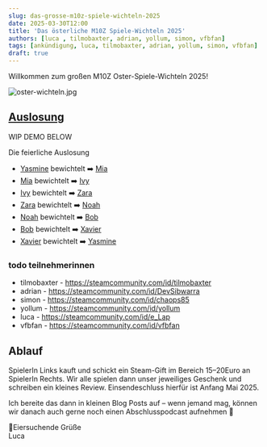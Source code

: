 ```yaml
---
slug: das-grosse-m10z-spiele-wichteln-2025
date: 2025-03-30T12:00
title: 'Das österliche M10Z Spiele-Wichteln 2025'
authors: [luca , tilmobaxter, adrian, yollum, simon, vfbfan]
tags: [ankündigung, luca, tilmobaxter, adrian, yollum, simon, vfbfan]
draft: true
---
```


Willkommen zum großen M10Z Oster-Spiele-Wichteln 2025!

![oster-wichteln.jpg](/img/articles/oster-wichteln.jpg)

<!--truncate-->

## [Auslosung](/content/spiele-wichteln)

WIP DEMO BELOW

Die feierliche Auslosung

* [Yasmine](https://steamcommunity.com/id/Yasmine) bewichtelt ➡️ [Mia](https://steamcommunity.com/id/Mia)
* [Mia](https://steamcommunity.com/id/Mia) bewichtelt ➡️ [Ivy](https://steamcommunity.com/id/Ivy)
* [Ivy](https://steamcommunity.com/id/Ivy) bewichtelt ➡️ [Zara](https://steamcommunity.com/id/Zara)
* [Zara](https://steamcommunity.com/id/Zara) bewichtelt ➡️ [Noah](https://steamcommunity.com/id/Noah)
* [Noah](https://steamcommunity.com/id/Noah) bewichtelt ➡️ [Bob](https://steamcommunity.com/id/Bob)
* [Bob](https://steamcommunity.com/id/Bob) bewichtelt ➡️ [Xavier](https://steamcommunity.com/id/Xavier)
* [Xavier](https://steamcommunity.com/id/Xavier) bewichtelt ➡️ [Yasmine](https://steamcommunity.com/id/Yasmine)

### todo teilnehmerinnen

- tilmobaxter - https://steamcommunity.com/id/tilmobaxter
- adrian - https://steamcommunity.com/id/DevSibwarra
- simon - https://steamcommunity.com/id/chaops85
- yollum - https://steamcommunity.com/id/yollum
- luca - https://steamcommunity.com/id/e_Lap
- vfbfan - https://steamcommunity.com/id/vfbfan

## Ablauf

SpielerIn Links kauft und schickt ein Steam-Gift im Bereich 15–20Euro an SpielerIn Rechts.
Wir alle spielen dann unser jeweiliges Geschenk und schreiben ein kleines Review.
Einsendeschluss hierfür ist Anfang Mai 2025.

Ich bereite das dann in kleinen Blog Posts auf – wenn jemand mag, können wir danach auch gerne noch einen
Abschlusspodcast aufnehmen 🫡

🐣Eiersuchende Grüße <br/>
Luca
